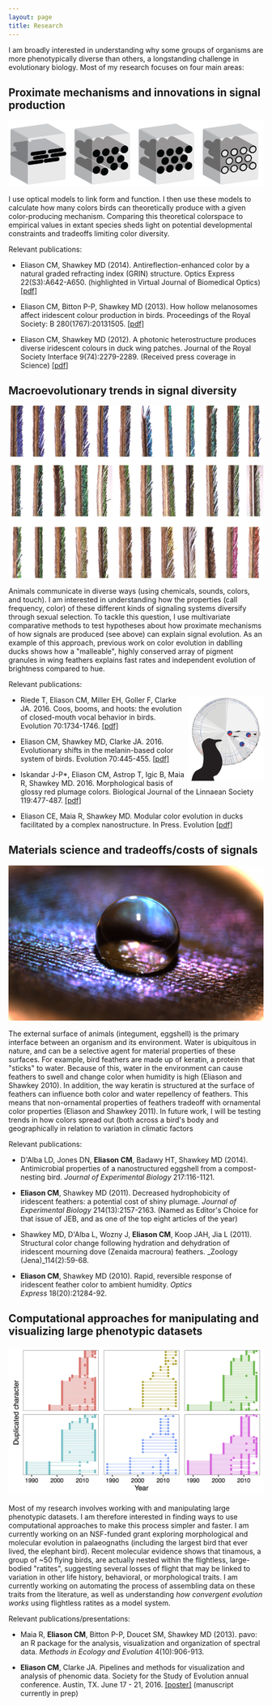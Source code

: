 ```yaml
---
layout: page
title: Research
---
```


I am broadly interested in understanding why some groups of organisms are more phenotypically diverse than others, a longstanding challenge in evolutionary biology. <!-- My approach to science involves: 1) leveraging computational approaches to model form-function relationships in complex functional systems in nature (e.g., layered nanostructures in bird feathers), 2) searching for novel phenotypes and non-model functional systems that may be common in nature but have escaped our attention, and 3) integrating my research and teaching (through problem-based learning activities and undergraduate research mentorship). --> Most of my research focuses on four main areas:

<!-- I've looked at several different functional systems (iridescence, sound production mechanisms). ___Why are iridescent colors a good system to understand how evolution works?___

- colors change with angle
<img src="/img/duck-green.jpg" width="300" />
- colors can be modeled with computational approaches
- colors, structures evolve really fast
 -->


## Proximate mechanisms and innovations in signal production

<!-- ## Evolutionary biophotonics -->

<img src="/img/nanostructures.png">

I use optical models to link form and function. I then use these models to calculate how many colors birds can theoretically produce with a given color-producing mechanism. Comparing this theoretical colorspace to empirical values in extant species sheds light on potential developmental constraints and tradeoffs limiting color diversity.

Relevant publications:

<!-- <img align="right" src="/img/meep_movie_slow.gif" width="120"> -->

* Eliason CM, Shawkey MD (2014). Antireflection-enhanced color by a natural graded refracting index (GRIN) structure. Optics Express 22(S3):A642-A650. (highlighted in Virtual Journal of Biomedical Optics) [[pdf]](/pdfs/antireflection.pdf")

* Eliason CM, Bitton P-P, Shawkey MD (2013). How hollow melanosomes affect iridescent colour production in birds. Proceedings of the Royal Society: B 280(1767):20131505. [[pdf]](/pdfs/hollow.pdf)

* Eliason CM, Shawkey MD (2012). A photonic heterostructure produces diverse iridescent colours in duck wing patches. Journal of the Royal Society Interface 9(74):2279-2289. (Received press coverage in Science) [[pdf]](/pdfs/heterostructure.pdf)


## Macroevolutionary trends in signal diversity

<!-- ## Signal evolution in birds -->

<img src="/img/duckbarbs2.jpg">

<!-- (among-species variation in feather hue within a single clade of dabbling ducks) -->

Animals communicate in diverse ways (using chemicals, sounds, colors, and touch). I am interested in understanding how the properties (call frequency, color) of these different kinds of signaling systems diversify through sexual selection. To tackle this question, I use multivariate comparative methods to test hypotheses about how proximate mechanisms of how signals are produced (see above) can explain signal evolution. As an example of this approach, previous work on color evolution in dablling ducks shows how a "malleable", highly conserved array of pigment granules in wing feathers explains fast rates and independent evolution of brightness compared to hue.

<!-- Animals communicate in diverse ways (using chemicals, sounds, colors, and touch). I am interested in understanding how the properties (call frequency, color) of these different kinds of signaling systems diversify. I use optical models to link form and function. I then use these models to 1) calculate how many colors birds can theoretically produce with a given color-producing mechanism and 2) test hypotheses about how proximate mechanism can explain how these signals evolve in a multivariate comparative framework. As an example of this research approach, previous work shows how a "malleable" and highly conserved array of pigment granules within bird feathers explains the fast rates and independent evolution of brightness evolution compared to hue (Eliason et al. 2015 _Evolution_).

Comparing this theoretical colorspace to empirical values in extant species sheds light on potential developmental constraints and tradeoffs limiting color diversity. -->


Relevant publications:

<img align="right" src="/img/closedbeak-tree.png" width="150">

* Riede T, Eliason CM, Miller EH, Goller F, Clarke JA. 2016. Coos, booms, and hoots: the evolution of closed-mouth vocal behavior in birds. Evolution 70:1734-1746. [[pdf]](/pdfs/coos.pdf)

* Eliason CM, Shawkey MD, Clarke JA. 2016. Evolutionary shifts in the melanin-based color system of birds. Evolution 70:445-455. [[pdf]](/pdfs/melanin.pdf)

* Iskandar J-P*, Eliason CM, Astrop T, Igic B, Maia R, Shawkey MD. 2016. Morphological basis of glossy red plumage colors. Biological Journal of the Linnaean Society 119:477-487. [[pdf]](/pdfs/shiny.pdf)

* Eliason CE, Maia R, Shawkey MD. Modular color evolution in ducks facilitated by a complex nanostructure. In Press. Evolution [[pdf]](/pdfs/modular.pdf)


## Materials science and tradeoffs/costs of signals <!-- surfaces? -->

<!-- ## Integrating materials science and sexual selection -->

<img src="/img/water_on_feather.jpg">

<!-- <img src="/img/banner1.jpg"> -->

The external surface of animals (integument, eggshell) is the primary interface between an organism and its environment. Water is ubiquitous in nature, and can be a selective agent for material properties of these surfaces. For example, bird feathers are made up of keratin, a protein that "sticks" to water. Because of this, water in the environment can cause feathers to swell and change color when humidity is high (Eliason and Shawkey 2010). In addition, the way keratin is structured at the surface of feathers can influence both color and water repellency of feathers. This means that non-ornamental properties of feathers tradeoff with ornamental color properties (Eliason and Shawkey 2011). In future work, I will be testing trends in how colors spread out (both across a bird's body and geographically in relation to variation in climatic factors

Relevant publications:

* D'Alba LD, Jones DN, __Eliason CM__, Badawy HT, Shawkey MD (2014). Antimicrobial properties of a nanostructured eggshell from a compost-nesting bird. _Journal of Experimental Biology_ 217:116-1121.

* __Eliason CM__, Shawkey MD (2011). Decreased hydrophobicity of iridescent feathers: a potential cost of shiny plumage. _Journal of Experimental Biology_ 214(13):2157-2163. (Named as Editor's Choice for that issue of JEB, and as one of the top eight articles of the year)

* Shawkey MD, D'Alba L, Wozny J, __Eliason CM__, Koop JAH, Jia L (2011). Structural color change following hydration and dehydration of iridescent mourning dove (Zenaida macroura) feathers. _Zoology (Jena)_114(2):59-68.

* __Eliason CM__, Shawkey MD (2010). Rapid, reversible response of iridescent feather color to ambient humidity. _Optics Express_ 18(20):21284-92.


## Computational approaches for manipulating and visualizing large phenotypic datasets

<!-- <img src="/img/character_accumulation.png"> -->

<img src="/img/character_fate.jpg">

Most of my research involves working with and manipulating large phenotypic datasets. I am therefore interested in finding ways to use computational approaches to make this process simpler and faster. I am currently working on an NSF-funded grant exploring morphological and molecular evolution in palaeognaths (including the largest bird that ever lived, the elephant bird). Recent molecular evidence shows that tinamous, a group of ~50 flying birds, are actually nested within the flightless, large-bodied "ratites", suggesting several losses of flight that may be linked to variation in other life history, behavioral, or morphological traits. I am currently working on automating the process of assembling data on these traits from the literature, as well as understanding _how convergent evolution works_ using flightless ratites as a model system.

Relevant publications/presentations:

* Maia R, __Eliason CM__, Bitton P-P, Doucet SM, Shawkey MD (2013). pavo: an R package for the analysis, visualization and organization of spectral data. <em>Methods in Ecology and Evolution</em> 4(10):906-913.

<!-- <img src="/img/pavo-workflow.png" width="300"> -->

* __Eliason CM__, Clarke JA. Pipelines and methods for visualization and analysis of phenomic data. Society for the Study of Evolution annual conference. Austin, TX. June 17 - 21, 2016. [[poster]](/img/phenome_poster.jpg) (manuscript currently in prep)


<!-- ## Field work and other projects

I worked on various field projects in the "Big Woods" of Arkansas. The goal was to understand the habitat preferences and breeding behaviors of large woodpeckers, like the pileated woodpeckers shown below.

<img src="/img/pileated1.jpg" width="350">

<img src="/img/spiderweb.jpg">

Relevant publications:

* Blackledge T.A., Eliason CM (2007). Functionally independent components of prey capture are architecturally constrained in spider orb webs. _Biology Letters_ 3(5):456-458.
 -->
